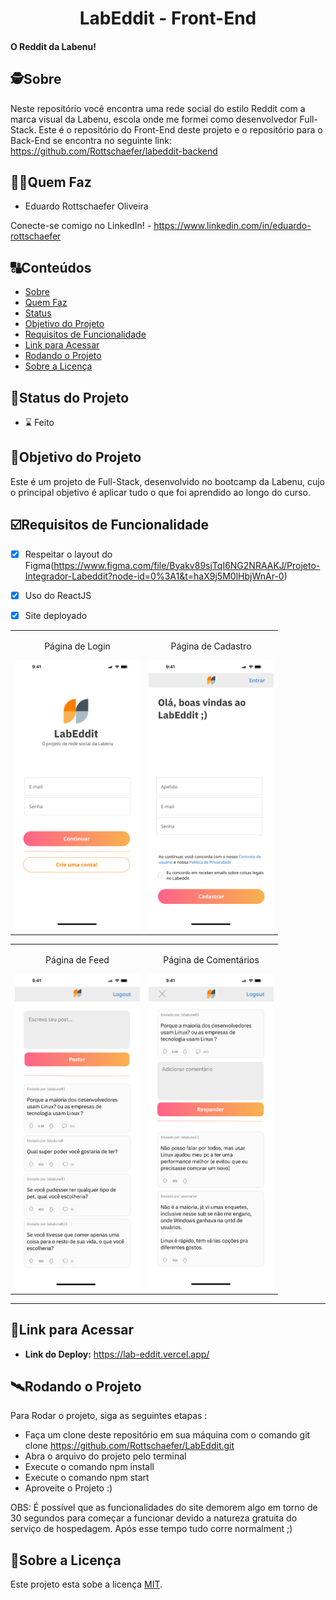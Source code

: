 

<h1 align="center">
     LabEddit - Front-End
</h1>

<h4 align="left">
    O Reddit da Labenu! 
</h4>


##  🕵Sobre

Neste repositório você encontra uma rede social do estilo Reddit com a marca visual da Labenu, escola onde me formei como desenvolvedor Full-Stack. Este é o repositório do Front-End deste projeto e o repositório para o Back-End se encontra no seguinte link: https://github.com/Rottschaefer/labeddit-backend


##  👩🏾Quem Faz 

- Eduardo Rottschaefer Oliveira

Conecte-se comigo no LinkedIn! - https://www.linkedin.com/in/eduardo-rottschaefer

##  🔠Conteúdos

<!--ts-->
   * [Sobre](#sobre)
   * [Quem Faz](#-quem-faz)
   * [Status](#status)
   * [Objetivo do Projeto](#objetivo-do-projeto)
   * [Requisitos de Funcionalidade](#requisitos-de-funcionalidade)
   * [Link para Acessar](#link-para-acessar)
   * [Rodando o Projeto](#rodando-o-projeto)
   * [Sobre a Licença](#sobre-a-licença)
<!--te-->


##  🧭Status do Projeto

 - ⌛ Feito



##  🎯Objetivo do Projeto

Este é um projeto de Full-Stack, desenvolvido no bootcamp da Labenu, cujo o principal objetivo é aplicar tudo o que foi aprendido ao longo do curso.


## ☑️Requisitos de Funcionalidade

- [x] Respeitar o layout do Figma(https://www.figma.com/file/Byakv89sjTqI6NG2NRAAKJ/Projeto-Integrador-Labeddit?node-id=0%3A1&t=haX9j5M0lHbjWnAr-0)
- [x] Uso do ReactJS
- [x] Site deployado


<table>
  <tr>
    <td align="center">
      <p align="center">Página de Login</p>
      <img src="./src/Assets/logInPage.png" alt="Página de Logi" width="200">
    </td>
    <td align="center">
      <p align="center">Página de Cadastro</p>
      <img src="./src/Assets/signUpPage.png" alt="Página de Cadastro" width="200">
    </td>
       </table>
       <table>
     <td align="center">
      <p align="center">Página de Feed</p>
      <img src="./src/Assets/FeedPage.png" alt="Página de Feed" width="200">
    </td>
    <td align="center">
      <p align="center">Página de Comentários</p>
      <img src="./src/Assets/CommentsPage.png" alt="Página de Comentários" width="200">
    </td>
  </tr>
</table>

---


## 🔗Link para Acessar

- **Link do Deploy:** https://lab-eddit.vercel.app/



## 🛰Rodando o Projeto

Para Rodar o projeto, siga as seguintes etapas :

- Faça um clone deste repositório em sua máquina com o comando git clone https://github.com/Rottschaefer/LabEddit.git
- Abra o arquivo do projeto pelo terminal
- Execute o comando npm install
- Execute o comando npm start
- Aproveite o Projeto :)

OBS: É possível que as funcionalidades do site demorem algo em torno de 30 segundos para começar a funcionar devido a natureza gratuita do serviço de hospedagem. Após esse tempo tudo corre normalment ;)


## 📝Sobre a Licença

Este projeto esta sobe a licença [MIT](./LICENSE).
